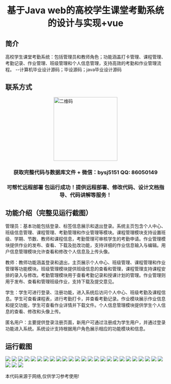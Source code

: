 <p><h1 align="center">基于Java web的高校学生课堂考勤系统的设计与实现+vue</h1></p>

## 简介
高校学生课堂考勤系统：包括管理员和教师角色；功能涵盖打卡管理、课程管理、考勤记录、作业管理、班级管理和个人信息管理，支持高效的考勤和作业管理流程。    --计算机毕业设计源码；毕设源码；java毕业设计源码


## 联系方式
<img src="https://bs-1329754181.cos.ap-shanghai.myqcloud.com/wx.jpg" alt="二维码" style="display: block; margin: 0 auto;" width="200px">
<p><h3 align="center">获取完整代码与数据库文件 + 微信：bysj5151 QQ: 86050149</h3></p>
<p><h3 align="center">可帮忙远程部署 包运行成功！提供远程部署、修改代码、设计文档指导、代码讲解等服务！</h3></p>

## 功能介绍（完整见运行截图）
管理员：基本功能包括登录、标签信息展示和退出登录。系统主页包含个人中心、班级信息管理、课程管理、考勤管理和作业管理等模块。课程管理模块支持设置班级、学期、节数、教师和课程信息，考勤管理可审核学生的考勤申请。作业管理模块提供作业的发布、查看、下载及批改功能，支持详细的作业信息输入与编辑。用户信息管理模块允许查看和修改个人信息及上传头像。

教师：教师功能涵盖登录和退出，主页展示个人中心、班级管理、课程管理和作业管理等功能模块。班级管理模块提供班级信息的查看和管理，课程管理支持课程安排的录入与修改。考勤管理模块用于查看考勤记录和授课计划的管理。作业管理则用于发布、查看和管理班级作业，支持下载及提交意见。

学生：学生可进行登录、注册功能，进入系统后访问个人中心、班级考勤及课程信息。学生可查看课程表，进行考勤打卡，并查看考勤记录。作业模块展示作业信息和提交功能，学生可查看作业详情并下载文件。个人信息管理模块提供学生个人信息的查看、修改和头像上传。

匿名用户：主要提供登录注册页面，新用户可通过注册成为学生用户，并通过登录功能进入系统。系统设计支持根据用户角色展示相应的功能模块和信息。


## 运行截图
![](https://bs-1329754181.cos.ap-shanghai.myqcloud.com/ssm/ClassroomAttendanceSystem/img/001.jpg)
![](https://bs-1329754181.cos.ap-shanghai.myqcloud.com/ssm/ClassroomAttendanceSystem/img/002.jpg)
![](https://bs-1329754181.cos.ap-shanghai.myqcloud.com/ssm/ClassroomAttendanceSystem/img/003.jpg)
![](https://bs-1329754181.cos.ap-shanghai.myqcloud.com/ssm/ClassroomAttendanceSystem/img/004.jpg)
![](https://bs-1329754181.cos.ap-shanghai.myqcloud.com/ssm/ClassroomAttendanceSystem/img/005.jpg)
![](https://bs-1329754181.cos.ap-shanghai.myqcloud.com/ssm/ClassroomAttendanceSystem/img/006.jpg)
![](https://bs-1329754181.cos.ap-shanghai.myqcloud.com/ssm/ClassroomAttendanceSystem/img/007.jpg)
![](https://bs-1329754181.cos.ap-shanghai.myqcloud.com/ssm/ClassroomAttendanceSystem/img/008.jpg)
![](https://bs-1329754181.cos.ap-shanghai.myqcloud.com/ssm/ClassroomAttendanceSystem/img/009.jpg)
![](https://bs-1329754181.cos.ap-shanghai.myqcloud.com/ssm/ClassroomAttendanceSystem/img/010.jpg)
![](https://bs-1329754181.cos.ap-shanghai.myqcloud.com/ssm/ClassroomAttendanceSystem/img/011.jpg)
![](https://bs-1329754181.cos.ap-shanghai.myqcloud.com/ssm/ClassroomAttendanceSystem/img/012.jpg)
![](https://bs-1329754181.cos.ap-shanghai.myqcloud.com/ssm/ClassroomAttendanceSystem/img/013.jpg)
![](https://bs-1329754181.cos.ap-shanghai.myqcloud.com/ssm/ClassroomAttendanceSystem/img/014.jpg)
![](https://bs-1329754181.cos.ap-shanghai.myqcloud.com/ssm/ClassroomAttendanceSystem/img/015.jpg)
![](https://bs-1329754181.cos.ap-shanghai.myqcloud.com/ssm/ClassroomAttendanceSystem/img/016.jpg)
![](https://bs-1329754181.cos.ap-shanghai.myqcloud.com/ssm/ClassroomAttendanceSystem/img/017.jpg)
![](https://bs-1329754181.cos.ap-shanghai.myqcloud.com/ssm/ClassroomAttendanceSystem/img/018.jpg)
![](https://bs-1329754181.cos.ap-shanghai.myqcloud.com/ssm/ClassroomAttendanceSystem/img/019.jpg)
![](https://bs-1329754181.cos.ap-shanghai.myqcloud.com/ssm/ClassroomAttendanceSystem/img/020.jpg)
![](https://bs-1329754181.cos.ap-shanghai.myqcloud.com/ssm/ClassroomAttendanceSystem/img/021.jpg)
![](https://bs-1329754181.cos.ap-shanghai.myqcloud.com/ssm/ClassroomAttendanceSystem/img/022.jpg)
![](https://bs-1329754181.cos.ap-shanghai.myqcloud.com/ssm/ClassroomAttendanceSystem/img/023.jpg)
![](https://bs-1329754181.cos.ap-shanghai.myqcloud.com/ssm/ClassroomAttendanceSystem/img/024.jpg)
![](https://bs-1329754181.cos.ap-shanghai.myqcloud.com/ssm/ClassroomAttendanceSystem/img/025.jpg)
![](https://bs-1329754181.cos.ap-shanghai.myqcloud.com/ssm/ClassroomAttendanceSystem/img/026.jpg)
![](https://bs-1329754181.cos.ap-shanghai.myqcloud.com/ssm/ClassroomAttendanceSystem/img/027.jpg)
![](https://bs-1329754181.cos.ap-shanghai.myqcloud.com/ssm/ClassroomAttendanceSystem/img/028.jpg)

<p>本代码来源于网络,仅供学习参考使用!</p>
